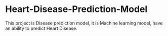 # Heart-Disease-Prediction-Model
This project is Disease prediction model, it is Machine learning model, have an ability to predict Heart Disease.
